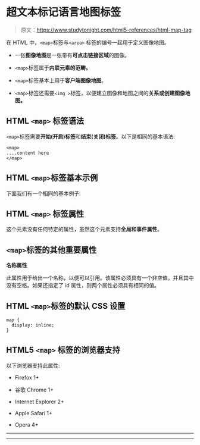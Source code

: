 # 超文本标记语言地图标签

> 原文：<https://www.studytonight.com/html5-references/html-map-tag>

在 HTML 中，`<map>`标签与`<area>` 标签的编号一起用于定义图像地图。

*   一张**图像地图**是一张带有**可点击链接区域**的图像。

*   `<map>`标签属于**内联元素的范畴。**

*   `<map>`标签基本上用于**客户端图像地图**。

*   `<map>`标签还需要`<img >`标签，以便建立图像和地图之间的**关系或创建图像地图。**

## HTML `<map>` 标签语法

`<map>`标签需要**开始(开启)标签**和**结束(关闭)标签**。以下是相同的基本语法:

```
<map>
....content here
</map>
```

## HTML `<map>`标签基本示例

下面我们有一个相同的基本例子:

## HTML `<map>` 标签属性

这个元素没有任何特定的属性，虽然这个元素支持**全局和事件属性**。

## `<map>`标签的其他重要属性

**名称属性**

此属性用于给出一个名称，以便可以引用。该属性必须具有一个非空值，并且其中没有空格。如果还指定了 id 属性，则两个属性必须具有相同的值。

## HTML `<map>`标签的默认 CSS 设置

```
map {
  display: inline;
}
```

## HTML5 `<map>` 标签的浏览器支持

以下浏览器支持此属性:

*   Firefox 1+

*   谷歌 Chrome 1+

*   Internet Explorer 2+

*   Apple Safari 1+

*   Opera 4+

* * *

* * *